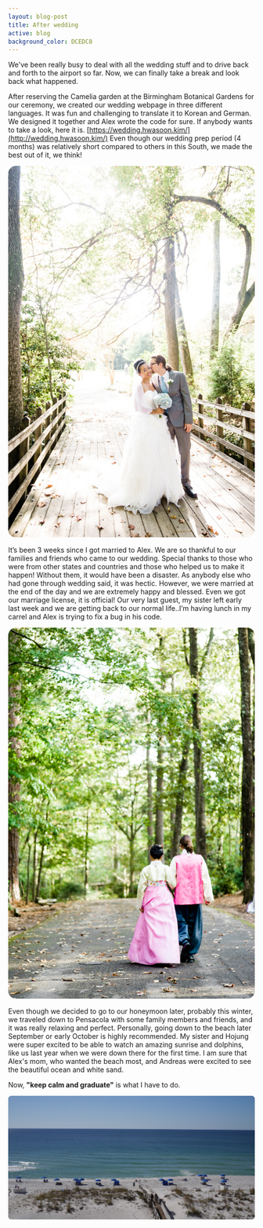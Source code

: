 ```yaml
---
layout: blog-post
title: After wedding
active: blog
background_color: DCEDC8
---
```


We've been really busy to deal with all the wedding stuff and to drive back and forth to the airport so far. Now, we can finally take a break and look back what happened.

After reserving the Camelia garden at the Birmingham Botanical Gardens for our ceremony, we created our wedding webpage in three different languages. It was fun and challenging to translate it to Korean and German. We designed it together and Alex wrote the code for sure. If anybody wants to take a look, here it is. [https://wedding.hwasoon.kim/](http://wedding.hwasoon.kim/) Even though our wedding prep period (4 months) was relatively short compared to others in this South, we made the best out of it, we think!

![](/assets/After-wedding1-1.jpg)

It’s been 3 weeks since I got married to Alex. We are so thankful to our families and friends who came to our wedding. Special thanks to those who were from other states and countries and those who helped us to make it happen! Without them, it would have been a disaster. As anybody else who had gone through wedding said, it was hectic. However, we were married at the end of the day and we are extremely happy and blessed. Even we got our marriage license, it is official! Our very last guest, my sister left early last week and we are getting back to our normal life..I’m having lunch in my carrel and Alex is trying to fix a bug in his code.

![](/assets/After-wedding2-1.jpg)

Even though we decided to go to our honeymoon later, probably this winter, we traveled down to Pensacola with some family members and friends, and it was really relaxing and perfect. Personally, going down to the beach later September or early October is highly recommended. My sister and Hojung were super excited to be able to watch an amazing sunrise and dolphins, like us last year when we were down there for the first time. I am sure that Alex's mom, who wanted the beach most, and Andreas were excited to see the beautiful ocean and white sand.

Now, **"keep calm and graduate"** is what I have to do.

![](/assets/After-wedding3.jpg)
